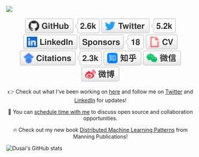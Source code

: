 ![](https://img.shields.io/badge/python-3.9-orange?style=for-the-badge&logo=python&logoColor=orange)
<p align="center">
	<a href="https://github.com/nuaazs"><img src="imgs/github.svg" alt="GitHub"></a>
	<a href="https://twitter.com/nuaazs"><img src="imgs/twitter.svg" alt="Twitter"></a>
	<a href="https://www.linkedin.com/in/nuaazs"><img src="imgs/linkedin.svg" alt="LinkedIn"></a>
	<a href="https://github.com/sponsors/nuaazs"><img src="imgs/sponsors.svg" alt="Sponsors"></a>
	<a href="https://nuaazs.github.io/cv.html"><img src="imgs/cv.svg" alt="Curriculum Vitae"></a>
	<a href="https://scholar.google.com/citations?user=2GYttqUAAAAJ&hl=en"><img src="imgs/citations.svg" alt="Citations"></a>
	<a href="https://www.zhihu.com/people/nuaazs"><img src="imgs/zhihu.svg" alt="知乎"></a>
	<a href="https://raw.githubusercontent.com/terrytangyuan/nuaazs/master/imgs/wechat-qr-code.png"><img src="imgs/wechat.svg" alt="微信"></a>
	<a href="https://weibo.com/nuaazs"><img src="imgs/weibo.svg" alt="微博"></a>
</p>

<p align="center">👉 Check out what I've been working on 
	<a href="https://github.com/sponsors/terrytangyuan">here</a> and follow me on <a href="https://twitter.com/TerryTangYuan">Twitter</a> and <a href="https://www.linkedin.com/in/terrytangyuan">LinkedIn</a> for updates!
</p>
<p align="center">🔔 You can <a href="https://calendly.com/chat-with-terry/">schedule time with me</a> to discuss open source and collaboration opportunities.</p>
<p align="center">🔥 Check out my new book 
	<a href="https://bit.ly/2RKv8Zo">Distributed Machine Learning Patterns</a> from Manning Publications!
</p>

![Dusai's GitHub stats](https://github-readme-stats.vercel.app/api?username=nuaazs&show_icons=true&theme=radical)
